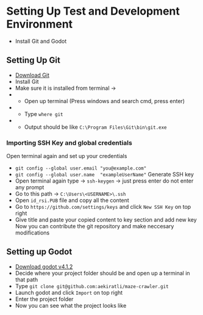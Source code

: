 # Setting Up Test and Development Environment
* Install Git and Godot
## Setting Up Git
* [Download Git](https://github.com/git-for-windows/git/releases/download/v2.42.0.windows.2/Git-2.42.0.2-64-bit.exe)
* Install Git
* Make sure it is installed from terminal -> 
* * Open up terminal (Press windows and search cmd, press enter)
* * Type `where git`
* * Output should be like `C:\Program Files\Git\bin\git.exe`
### Importing SSH Key and global credentials
Open terminal again and set up your credentials
*  `git config --global user.email "you@example.com"`
*  `git config --global user.name  "exampleUserName"`
Generate SSH key
* Open terminal again type -> `ssh-keygen` -> just press enter do not enter any prompt
* Go to this path -> `C:\Users\<USERNAME>\.ssh`
* Open `id_rsi.PUB` file and copy all the content
* Go to `https://github.com/settings/keys` and click `New SSH Key` on top right
* Give title and paste your copied content to key section and add new key
Now you can contribute the git repository and make neccesary modifications
## Setting up Godot
* [Download godot v4.1.2](https://github.com/godotengine/godot/releases/download/4.1.2-stable/Godot_v4.1.2-stable_win64.exe.zip)
* Decide where your project folder should be and open up a terminal in that path
* Type `git clone git@github.com:aekiratli/maze-crawler.git`
* Launch godot and click `Import` on top right
* Enter the project folder
* Now you can see what the project looks like